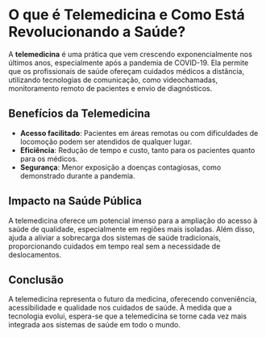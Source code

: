 # O que é Telemedicina e Como Está Revolucionando a Saúde?

A **telemedicina** é uma prática que vem crescendo exponencialmente nos últimos anos, especialmente após a pandemia de COVID-19. Ela permite que os profissionais de saúde ofereçam cuidados médicos a distância, utilizando tecnologias de comunicação, como videochamadas, monitoramento remoto de pacientes e envio de diagnósticos.

## Benefícios da Telemedicina

- **Acesso facilitado**: Pacientes em áreas remotas ou com dificuldades de locomoção podem ser atendidos de qualquer lugar.
- **Eficiência**: Redução de tempo e custo, tanto para os pacientes quanto para os médicos.
- **Segurança**: Menor exposição a doenças contagiosas, como demonstrado durante a pandemia.

## Impacto na Saúde Pública

A telemedicina oferece um potencial imenso para a ampliação do acesso à saúde de qualidade, especialmente em regiões mais isoladas. Além disso, ajuda a aliviar a sobrecarga dos sistemas de saúde tradicionais, proporcionando cuidados em tempo real sem a necessidade de deslocamentos.

## Conclusão

A telemedicina representa o futuro da medicina, oferecendo conveniência, acessibilidade e qualidade nos cuidados de saúde. À medida que a tecnologia evolui, espera-se que a telemedicina se torne cada vez mais integrada aos sistemas de saúde em todo o mundo.
